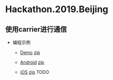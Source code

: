 # Hackathon.2019.Beijing

## 使用carrier进行通信

- 编程示例
  - [Demo](https://github.com/mengxiaokun/CarrierDemo) [zip](https://github.com/mengxiaokun/CarrierDemo/archive/master.zip)
  - [Android](https://github.com/elastos/Elastos.NET.Carrier.Samples.Android) [zip](https://github.com/elastos/Elastos.NET.Carrier.Samples.Android/archive/master.zip)
  
  - [iOS]() [zip]()  TODO 
